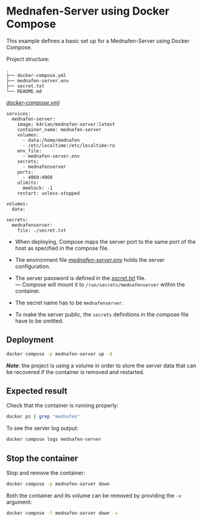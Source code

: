 Mednafen-Server using Docker Compose
=====
This example defines a basic set up for a Mednafen-Server using Docker Compose. 

Project structure:
```
.
├── docker-compose.yml
├── mednafen-server.env
├── secret.txt
└── README.md
```

[_docker-compose.yml_](docker-compose.yml)
```
services:
  mednafen-server:
    image: k4rian/mednafen-server:latest
    container_name: mednafen-server
    volumes:
      - data:/home/mednafen
      - /etc/localtime:/etc/localtime:ro
    env_file:
      - mednafen-server.env
    secrets:
      - mednafenserver
    ports:
      - 4060:4060
    ulimits:
      memlock: -1
    restart: unless-stopped

volumes:
  data:

secrets:
  mednafenserver:
    file: ./secret.txt
```

* When deploying, Compose maps the server port to the same port of the host as specified in the compose file.

* The environment file *[mednafen-server.env](mednafen-server.env)* holds the server configuration.

* The server password is defined in the *[secret.txt](secret.txt)* file.   
— Compose will mount it to `/run/secrets/mednafenserver` within the container.

* The secret name has to be `mednafenserver`.  

* To make the server public, the `secrets` definitions in the compose file have to be omitted.

## Deployment
```bash
docker compose -p mednafen-server up -d
```
*__Note__*: the project is using a volume in order to store the server data that can be recovered if the container is removed and restarted.

## Expected result
Check that the container is running properly:
```bash
docker ps | grep "mednafen"
```

To see the server log output:
```bash
docker compose logs mednafen-server
```

## Stop the container
Stop and remove the container:
```bash
docker compose -p mednafen-server down
```

Both the container and its volume can be removed by providing the `-v` argument:
```bash
docker compose -f mednafen-server down -v
```